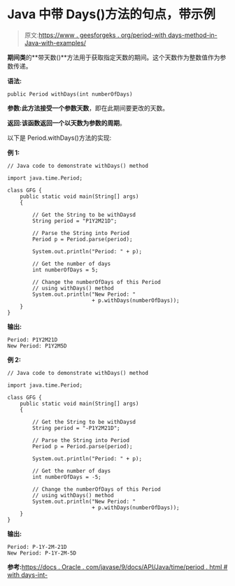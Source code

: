 # Java 中带 Days()方法的句点，带示例

> 原文:[https://www . geesforgeks . org/period-with days-method-in-Java-with-examples/](https://www.geeksforgeeks.org/period-withdays-method-in-java-with-examples/)

**期间类**的**带天数()**方法用于获取指定天数的期间。这个天数作为整数值作为参数传递。

**语法:**

```
public Period withDays(int numberOfDays)
```

**参数:**此方法接受一个参数**天数**，即在此期间要更改的天数。

**返回:**该函数返回一个以天数为参数的**周期**。

以下是 Period.withDays()方法的实现:

**例 1:**

```
// Java code to demonstrate withDays() method

import java.time.Period;

class GFG {
    public static void main(String[] args)
    {

        // Get the String to be withDaysd
        String period = "P1Y2M21D";

        // Parse the String into Period
        Period p = Period.parse(period);

        System.out.println("Period: " + p);

        // Get the number of days
        int numberOfDays = 5;

        // Change the numberOfDays of this Period
        // using withDays() method
        System.out.println("New Period: "
                           + p.withDays(numberOfDays));
    }
}
```

**输出:**

```
Period: P1Y2M21D
New Period: P1Y2M5D

```

**例 2:**

```
// Java code to demonstrate withDays() method

import java.time.Period;

class GFG {
    public static void main(String[] args)
    {

        // Get the String to be withDaysd
        String period = "-P1Y2M21D";

        // Parse the String into Period
        Period p = Period.parse(period);

        System.out.println("Period: " + p);

        // Get the number of days
        int numberOfDays = -5;

        // Change the numberOfDays of this Period
        // using withDays() method
        System.out.println("New Period: "
                           + p.withDays(numberOfDays));
    }
}
```

**输出:**

```
Period: P-1Y-2M-21D
New Period: P-1Y-2M-5D

```

**参考:**[https://docs . Oracle . com/javase/9/docs/API/Java/time/period . html # with days-int-](https://docs.oracle.com/javase/9/docs/api/java/time/Period.html#withDays-int-)